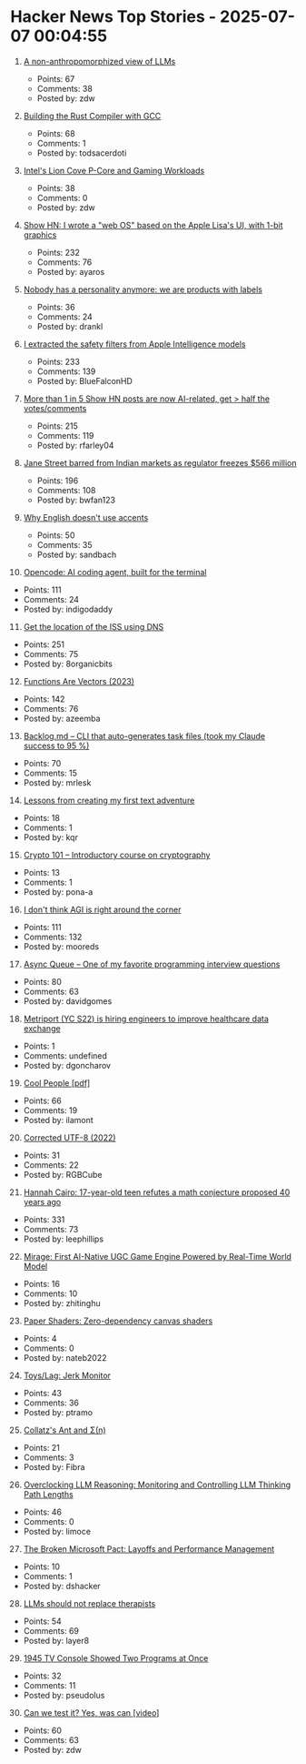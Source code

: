 # Hacker News Top Stories - 2025-07-07 00:04:55

1. [A non-anthropomorphized view of LLMs](http://addxorrol.blogspot.com/2025/07/a-non-anthropomorphized-view-of-llms.html)
   - Points: 67
   - Comments: 38
   - Posted by: zdw

2. [Building the Rust Compiler with GCC](https://fractalfir.github.io/generated_html/cg_gcc_bootstrap.html)
   - Points: 68
   - Comments: 1
   - Posted by: todsacerdoti

3. [Intel's Lion Cove P-Core and Gaming Workloads](https://chipsandcheese.com/p/intels-lion-cove-p-core-and-gaming)
   - Points: 38
   - Comments: 0
   - Posted by: zdw

4. [Show HN: I wrote a "web OS" based on the Apple Lisa's UI, with 1-bit graphics](https://alpha.lisagui.com/)
   - Points: 232
   - Comments: 76
   - Posted by: ayaros

5. [Nobody has a personality anymore: we are products with labels](https://www.freyaindia.co.uk/p/nobody-has-a-personality-anymore)
   - Points: 36
   - Comments: 24
   - Posted by: drankl

6. [I extracted the safety filters from Apple Intelligence models](https://github.com/BlueFalconHD/apple_generative_model_safety_decrypted)
   - Points: 233
   - Comments: 139
   - Posted by: BlueFalconHD

7. [More than 1 in 5 Show HN posts are now AI-related, get > half the votes/comments](https://ryanfarley.co/ai-show-hn-data/)
   - Points: 215
   - Comments: 119
   - Posted by: rfarley04

8. [Jane Street barred from Indian markets as regulator freezes $566 million](https://www.cnbc.com/2025/07/04/indian-regulator-bars-us-trading-firm-jane-street-from-accessing-securities-market.html)
   - Points: 196
   - Comments: 108
   - Posted by: bwfan123

9. [Why English doesn't use accents](https://www.deadlanguagesociety.com/p/why-english-doesnt-use-accents)
   - Points: 50
   - Comments: 35
   - Posted by: sandbach

10. [Opencode: AI coding agent, built for the terminal](https://github.com/sst/opencode)
   - Points: 111
   - Comments: 24
   - Posted by: indigodaddy

11. [Get the location of the ISS using DNS](https://shkspr.mobi/blog/2025/07/get-the-location-of-the-iss-using-dns/)
   - Points: 251
   - Comments: 75
   - Posted by: 8organicbits

12. [Functions Are Vectors (2023)](https://thenumb.at/Functions-are-Vectors/)
   - Points: 142
   - Comments: 76
   - Posted by: azeemba

13. [Backlog.md – CLI that auto-generates task files (took my Claude success to 95 %)](https://github.com/MrLesk/Backlog.md)
   - Points: 70
   - Comments: 15
   - Posted by: mrlesk

14. [Lessons from creating my first text adventure](https://entropicthoughts.com/lessons-from-creating-first-text-adventure)
   - Points: 18
   - Comments: 1
   - Posted by: kqr

15. [Crypto 101 – Introductory course on cryptography](https://www.crypto101.io/)
   - Points: 13
   - Comments: 1
   - Posted by: pona-a

16. [I don't think AGI is right around the corner](https://www.dwarkesh.com/p/timelines-june-2025)
   - Points: 111
   - Comments: 132
   - Posted by: mooreds

17. [Async Queue – One of my favorite programming interview questions](https://davidgomes.com/async-queue-interview-ai/)
   - Points: 80
   - Comments: 63
   - Posted by: davidgomes

18. [Metriport (YC S22) is hiring engineers to improve healthcare data exchange](https://www.ycombinator.com/companies/metriport/jobs/Rn2Je8M-software-engineer)
   - Points: 1
   - Comments: undefined
   - Posted by: dgoncharov

19. [Cool People [pdf]](https://www.apa.org/pubs/journals/releases/xge-xge0001799.pdf)
   - Points: 66
   - Comments: 19
   - Posted by: ilamont

20. [Corrected UTF-8 (2022)](https://www.owlfolio.org/development/corrected-utf-8/)
   - Points: 31
   - Comments: 22
   - Posted by: RGBCube

21. [Hannah Cairo: 17-year-old teen refutes a math conjecture proposed 40 years ago](https://english.elpais.com/science-tech/2025-07-01/a-17-year-old-teen-refutes-a-mathematical-conjecture-proposed-40-years-ago.html)
   - Points: 331
   - Comments: 73
   - Posted by: leephillips

22. [Mirage: First AI-Native UGC Game Engine Powered by Real-Time World Model](https://blog.dynamicslab.ai)
   - Points: 16
   - Comments: 10
   - Posted by: zhitinghu

23. [Paper Shaders: Zero-dependency canvas shaders](https://github.com/paper-design/shaders)
   - Points: 4
   - Comments: 0
   - Posted by: nateb2022

24. [Toys/Lag: Jerk Monitor](https://nothing.pcarrier.com/posts/lag/)
   - Points: 43
   - Comments: 36
   - Posted by: ptramo

25. [Collatz's Ant and Σ(n)](https://gbragafibra.github.io/2025/07/06/collatz_ant5.html)
   - Points: 21
   - Comments: 3
   - Posted by: Fibra

26. [Overclocking LLM Reasoning: Monitoring and Controlling LLM Thinking Path Lengths](https://royeisen.github.io/OverclockingLLMReasoning-paper/)
   - Points: 46
   - Comments: 0
   - Posted by: limoce

27. [The Broken Microsoft Pact: Layoffs and Performance Management](https://danielsada.tech/blog/microsoft-pact/)
   - Points: 10
   - Comments: 1
   - Posted by: dshacker

28. [LLMs should not replace therapists](https://arxiv.org/abs/2504.18412)
   - Points: 54
   - Comments: 69
   - Posted by: layer8

29. [1945 TV Console Showed Two Programs at Once](https://spectrum.ieee.org/dumont-duoscopic-tv-set)
   - Points: 32
   - Comments: 11
   - Posted by: pseudolus

30. [Can we test it? Yes, was can [video]](https://www.youtube.com/watch?v=MqC3tudPH6w)
   - Points: 60
   - Comments: 63
   - Posted by: zdw

